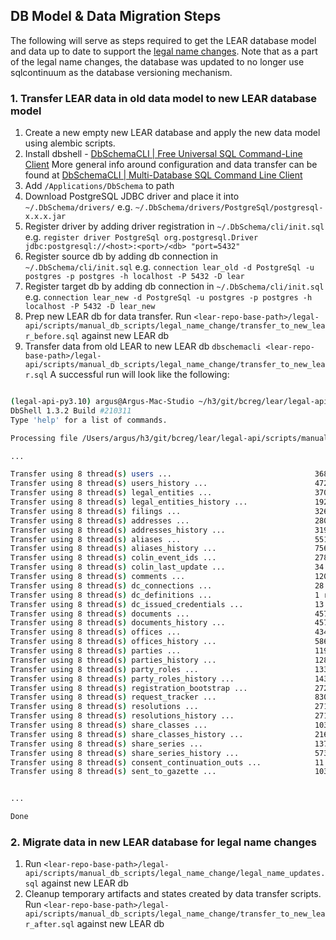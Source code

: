 
## DB Model & Data Migration Steps
The following will serve as steps required to get the LEAR database model and data up to date to support the [legal name changes](https://app.zenhub.com/workspaces/entities-team-space-6143567664fb320019b81f39/issues/gh/bcgov/entity/15527).  Note that as a part of the legal name changes, the database was updated to no longer use sqlcontinuum as the database versioning mechanism.

### 1. Transfer LEAR data in old data model to new LEAR database model
1. Create a new empty new LEAR database and apply the new data model using alembic scripts.
2. Install dbshell -  [DbSchemaCLI | Free Universal SQL Command-Line Client](https://dbschema.com/dbschemacli.html)  More general info around configuration and data transfer can be found at [DbSchemaCLI | Multi-Database SQL Command Line Client](https://dbschema.com/documentation/dbschemacli.html)
3. Add `/Applications/DbSchema` to path
4. Download PostgreSQL JDBC driver and place it into `~/.DbSchema/drivers/` e.g. `~/.DbSchema/drivers/PostgreSql/postgresql-x.x.x.jar`
4. Register driver by adding driver registration in `~/.DbSchema/cli/init.sql` e.g. `register driver PostgreSql org.postgresql.Driver jdbc:postgresql://<host>:<port>/<db> "port=5432"`
5. Register source db by adding db connection in  `~/.DbSchema/cli/init.sql`
   e.g. `connection lear_old -d PostgreSql -u postgres -p postgres -h localhost -P 5432 -D lear`
6. Register target db by adding db connection in  `~/.DbSchema/cli/init.sql`
   e.g. `connection lear_new -d PostgreSql -u postgres -p postgres -h localhost -P 5432 -D lear_new`
7. Prep new LEAR db for data transfer.
   Run `<lear-repo-base-path>/legal-api/scripts/manual_db_scripts/legal_name_change/transfer_to_new_lear_before.sql` against new LEAR db
8. Transfer data from old LEAR to new LEAR db
   `dbschemacli <lear-repo-base-path>/legal-api/scripts/manual_db_scripts/legal_name_change/transfer_to_new_lear.sql`
   A successful run will look like the following:
``` bash

(legal-api-py3.10) argus@Argus-Mac-Studio ~/h3/git/bcreg/lear/legal-api (feature-legal-name) $ dbshell /Users/argus/h3/git/bcreg/lear/legal-api/scripts/manual_db_scripts/legal_name_change/transfer_to_new_lear.sql
DbShell 1.3.2 Build #210311
Type 'help' for a list of commands.

Processing file /Users/argus/h3/git/bcreg/lear/legal-api/scripts/manual_db_scripts/legal_name_change/transfer_to_new_lear.sql

...

Transfer using 8 thread(s) users ...                                368 rows in 00:01. Reader waited 00:00, writer 00:08.
Transfer using 8 thread(s) users_history ...                        472 rows in 00:01. Reader waited 00:00, writer 00:08.
Transfer using 8 thread(s) legal_entities ...                       3707 rows in 00:01. Reader waited 00:00, writer 00:08.
Transfer using 8 thread(s) legal_entities_history ...               19232 rows in 00:01. Reader waited 00:00, writer 00:09.
Transfer using 8 thread(s) filings ...                              32674 rows in 00:02. Reader waited 00:00, writer 00:09.
Transfer using 8 thread(s) addresses ...                            28079 rows in 00:01. Reader waited 00:00, writer 00:08.
Transfer using 8 thread(s) addresses_history ...                    31928 rows in 00:01. Reader waited 00:00, writer 00:08.
Transfer using 8 thread(s) aliases ...                              551 rows in 00:01. Reader waited 00:00, writer 00:08.
Transfer using 8 thread(s) aliases_history ...                      756 rows in 00:01. Reader waited 00:00, writer 00:08.
Transfer using 8 thread(s) colin_event_ids ...                      27857 rows in 00:01. Reader waited 00:00, writer 00:08.
Transfer using 8 thread(s) colin_last_update ...                    34 rows in 00:01. Reader waited 00:00, writer 00:08.
Transfer using 8 thread(s) comments ...                             1205 rows in 00:01. Reader waited 00:00, writer 00:08.
Transfer using 8 thread(s) dc_connections ...                       28 rows in 00:01. Reader waited 00:00, writer 00:08.
Transfer using 8 thread(s) dc_definitions ...                       1 rows in 00:01. Reader waited 00:00, writer 00:08.
Transfer using 8 thread(s) dc_issued_credentials ...                13 rows in 00:01. Reader waited 00:00, writer 00:08.
Transfer using 8 thread(s) documents ...                            457 rows in 00:01. Reader waited 00:00, writer 00:08.
Transfer using 8 thread(s) documents_history ...                    457 rows in 00:01. Reader waited 00:00, writer 00:08.
Transfer using 8 thread(s) offices ...                              4347 rows in 00:01. Reader waited 00:00, writer 00:08.
Transfer using 8 thread(s) offices_history ...                      5863 rows in 00:01. Reader waited 00:00, writer 00:08.
Transfer using 8 thread(s) parties ...                              11901 rows in 00:01. Reader waited 00:00, writer 00:08.
Transfer using 8 thread(s) parties_history ...                      12828 rows in 00:01. Reader waited 00:00, writer 00:08.
Transfer using 8 thread(s) party_roles ...                          13307 rows in 00:01. Reader waited 00:00, writer 00:08.
Transfer using 8 thread(s) party_roles_history ...                  14360 rows in 00:01. Reader waited 00:00, writer 00:08.
Transfer using 8 thread(s) registration_bootstrap ...               2722 rows in 00:01. Reader waited 00:00, writer 00:08.
Transfer using 8 thread(s) request_tracker ...                      830 rows in 00:01. Reader waited 00:00, writer 00:08.
Transfer using 8 thread(s) resolutions ...                          271 rows in 00:01. Reader waited 00:00, writer 00:08.
Transfer using 8 thread(s) resolutions_history ...                  271 rows in 00:01. Reader waited 00:00, writer 00:08.
Transfer using 8 thread(s) share_classes ...                        1037 rows in 00:02. Reader waited 00:00, writer 00:08.
Transfer using 8 thread(s) share_classes_history ...                2166 rows in 00:01. Reader waited 00:00, writer 00:08.
Transfer using 8 thread(s) share_series ...                         137 rows in 00:01. Reader waited 00:00, writer 00:08.
Transfer using 8 thread(s) share_series_history ...                 573 rows in 00:01. Reader waited 00:00, writer 00:08.
Transfer using 8 thread(s) consent_continuation_outs ...            11 rows in 00:01. Reader waited 00:00, writer 00:08.
Transfer using 8 thread(s) sent_to_gazette ...                      1038 rows in 00:01. Reader waited 00:00, writer 00:08.


...

Done

```

### 2. Migrate data in new LEAR database for legal name changes

1. Run `<lear-repo-base-path>/legal-api/scripts/manual_db_scripts/legal_name_change/legal_name_updates.sql` against new LEAR db
2. Cleanup temporary artifacts and states created by data transfer scripts.
   Run `<lear-repo-base-path>/legal-api/scripts/manual_db_scripts/legal_name_change/transfer_to_new_lear_after.sql` against new LEAR db
